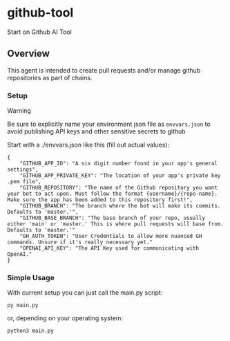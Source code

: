 # github-tool
Start on Github AI Tool

## Overview
This agent is intended to create pull requests and/or manage github repositories as part of chains.

### Setup
> [!WARNING]  
> Be sure to explicitly name your environment json file as `envvars.json` to avoid publishing API keys and other sensitive secrets to github

Start with a ./envvars.json like this (fill out actual values):
```
{
    "GITHUB_APP_ID": "A six digit number found in your app's general settings",
    "GITHUB_APP_PRIVATE_KEY": "The location of your app's private key .pem file",
    "GITHUB_REPOSITORY": "The name of the Github repository you want your bot to act upon. Must follow the format {username}/{repo-name}. Make sure the app has been added to this repository first!",
    "GITHUB_BRANCH": "The branch where the bot will make its commits. Defaults to 'master.'",
    "GITHUB_BASE_BRANCH": "The base branch of your repo, usually either 'main' or 'master.' This is where pull requests will base from. Defaults to 'master.'"
    "GH_AUTH_TOKEN": "User Credentials to allow more nuanced GH commands. Unsure if it's really necessary yet."
    "OPENAI_API_KEY": "The API Key used for communicating with OpenAI."
}
```

### Simple Usage
With current setup you can just call the main.py script:

```py main.py```

or, depending on your operating system:

```python3 main.py```